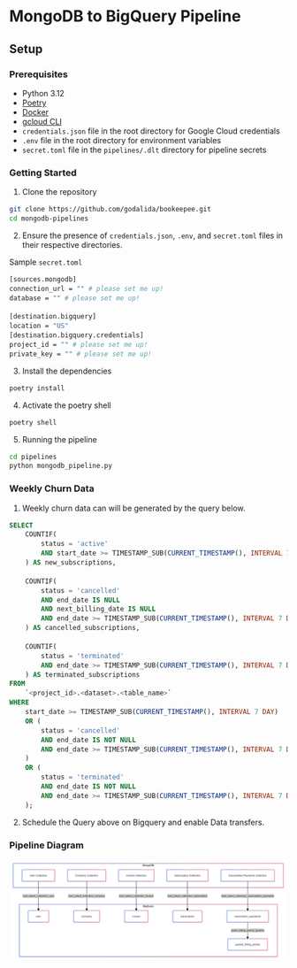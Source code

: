 # MongoDB to BigQuery Pipeline
## Setup

### Prerequisites
- Python 3.12
- [Poetry](https://python-poetry.org/docs/#installation)  
- [Docker](https://www.docker.com/products/docker-desktop/)
- [gcloud CLI](https://cloud.google.com/sdk/gcloud)
- `credentials.json` file in the root directory for Google Cloud credentials
- `.env` file in the root directory for environment variables
- `secret.toml` file in the `pipelines/.dlt` directory for pipeline secrets

### Getting Started

1. Clone the repository

```bash
git clone https://github.com/godalida/bookeepee.git
cd mongodb-pipelines
```
2. Ensure the presence of `credentials.json`, `.env`, and `secret.toml` files in their respective directories.

Sample `secret.toml`
```bash
[sources.mongodb]
connection_url = "" # please set me up!
database = "" # please set me up!

[destination.bigquery]
location = "US"
[destination.bigquery.credentials]
project_id = "" # please set me up!
private_key = "" # please set me up!
```
3. Install the dependencies
```bash
poetry install
```

4. Activate the poetry shell

```bash
poetry shell
```

5. Running the pipeline

```bash
cd pipelines
python mongodb_pipeline.py
```

### Weekly Churn Data
1. Weekly churn data can will be generated by the query below.
```sql
SELECT
    COUNTIF(
        status = 'active' 
        AND start_date >= TIMESTAMP_SUB(CURRENT_TIMESTAMP(), INTERVAL 7 DAY)
    ) AS new_subscriptions,
    
    COUNTIF(
        status = 'cancelled' 
        AND end_date IS NULL 
        AND next_billing_date IS NULL 
        AND end_date >= TIMESTAMP_SUB(CURRENT_TIMESTAMP(), INTERVAL 7 DAY)
    ) AS cancelled_subscriptions,
    
    COUNTIF(
        status = 'terminated' 
        AND end_date >= TIMESTAMP_SUB(CURRENT_TIMESTAMP(), INTERVAL 7 DAY)
    ) AS terminated_subscriptions
FROM
    `<project_id>.<dataset>.<table_name>`
WHERE
    start_date >= TIMESTAMP_SUB(CURRENT_TIMESTAMP(), INTERVAL 7 DAY)
    OR (
        status = 'cancelled' 
        AND end_date IS NOT NULL 
        AND end_date >= TIMESTAMP_SUB(CURRENT_TIMESTAMP(), INTERVAL 7 DAY)
    )
    OR (
        status = 'terminated' 
        AND end_date IS NOT NULL 
        AND end_date >= TIMESTAMP_SUB(CURRENT_TIMESTAMP(), INTERVAL 7 DAY)
    );
```
2. Schedule the Query above on Bigquery and enable Data transfers.

### Pipeline Diagram
![Pipeline Diagram](pipeline-diagram.png)